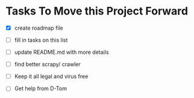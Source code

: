 # Tasks To Move this Project Forward
- [x] create roadmap file
- [ ] fill in tasks on this list
- [ ] update README.md with more details
- [ ] find better scrapy/ crawler
- [ ] Keep it all legal and virus free
- [ ] Get help from D-Tom

